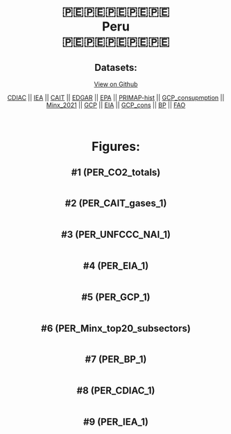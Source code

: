
<center>
<h1 align="center">
🇵🇪🇵🇪🇵🇪🇵🇪🇵🇪
<br>
Peru
<br>
🇵🇪🇵🇪🇵🇪🇵🇪🇵🇪
</h1>
<h2>Datasets:</h2>
<p><a href="https://github.com/dquintani/GreenhouseData/tree/master/country_data/PER_Peru/data">View on Github</a>
<br></p><p><a href="data/PER_CDIAC.csv">CDIAC</a> || <a href="data/PER_IEA.csv">IEA</a> || <a href="data/PER_CAIT.csv">CAIT</a> || <a href="data/PER_EDGAR.csv">EDGAR</a> || <a href="data/PER_EPA.csv">EPA</a> || <a href="data/PER_PRIMAP-hist.csv">PRIMAP-hist</a> || <a href="data/PER_GCP_consupmption.csv">GCP_consupmption</a> || <a href="data/PER_Minx_2021.csv">Minx_2021</a> || <a href="data/PER_GCP.csv">GCP</a> || <a href="data/PER_EIA.csv">EIA</a> || <a href="data/PER_GCP_cons.csv">GCP_cons</a> || <a href="data/PER_BP.csv">BP</a> || <a href="data/PER_FAO.csv">FAO</a></p><p><br></p>
<h1>Figures:</h1><h2>#1 (PER_CO2_totals)</h2>
<p><img alt="" src="figures/PER_CO2_totals.png" /></p><h2>#2 (PER_CAIT_gases_1)</h2>
<p><img alt="" src="figures/PER_CAIT_gases_1.png" /></p><h2>#3 (PER_UNFCCC_NAI_1)</h2>
<p><img alt="" src="figures/PER_UNFCCC_NAI_1.png" /></p><h2>#4 (PER_EIA_1)</h2>
<p><img alt="" src="figures/PER_EIA_1.png" /></p><h2>#5 (PER_GCP_1)</h2>
<p><img alt="" src="figures/PER_GCP_1.png" /></p><h2>#6 (PER_Minx_top20_subsectors)</h2>
<p><img alt="" src="figures/PER_Minx_top20_subsectors.png" /></p><h2>#7 (PER_BP_1)</h2>
<p><img alt="" src="figures/PER_BP_1.png" /></p><h2>#8 (PER_CDIAC_1)</h2>
<p><img alt="" src="figures/PER_CDIAC_1.png" /></p><h2>#9 (PER_IEA_1)</h2>
<p><img alt="" src="figures/PER_IEA_1.png" /></p>